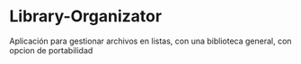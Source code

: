 # Library-Organizator
Aplicación para gestionar archivos en listas, con una biblioteca general, con opcion de portabilidad
